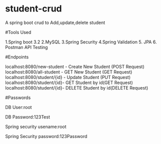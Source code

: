 # student-crud
A spring boot crud to Add,update,delete student

#Tools Used

1.Spring boot 3.2
2.MySQL
3.Spring Security
4.Spring Validation
5. JPA
6. Postman API Testing

#Endpoints

localhost:8080/new-student - Create New Student (POST Request)
localhost:8080/all-student - GET New Student (GET Request)
localhost:8080/student/{id} - Update Student (PUT Request)
localhost:8080/student/{id}- GET Student by id(GET Request)
localhost:8080/student/{id}- DELETE Student by id(DELETE Request)

#Passwords

DB User:root

DB Password:123Test

Spring security usename:root

Spring Security password:123Password
